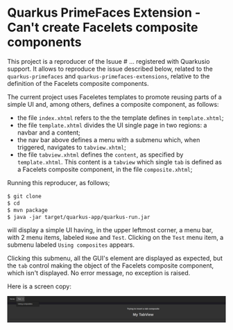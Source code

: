 # Quarkus PrimeFaces Extension - Can't create Facelets composite components

This project is a reproducer of the Isuue # ... registered with Quarkusio support. 
It allows to reproduce the issue described below, related to the `quarkus-primefaces`
and `quarkus-primefaces-extensions`, relative to the definition of the Facelets
composite components.

The current project uses Faceletes templates to promote reusing parts of a simple UI
and, among others, defines a composite component, as follows:

  - the file `index.xhtml` refers to the the template defines in `template.xhtml`;
  - the file `template.xhtml` divides the UI single page in two regions: a navbar and a content;
  - the nav bar above defines a menu with a submenu which, when triggered, navigates to `tabview.xhtml`;
  - the file `tabview.xhtml` defines the `content`, as specified by `template.xhtml`. This content is a `tabview` which single `tab` is defined as a Facelets composite component, in the file `composite.xhtml`;

Running this reproducer, as follows;

    $ git clone 
    $ cd
    $ mvn package
    $ java -jar target/quarkus-app/quarkus-run.jar

will display a simple UI having, in the upper leftmost corner, a menu bar, with
2 menu items, labeled `Home` and `Test`. Clicking on the `Test` menu item, a submenu
labeled `Using composites` appears.

Clicking this submenu, all the GUI's element are displayed as expected, but the `tab` control making 
the object of the Facelets composite component, which isn't displayed. 
No error message, no exception is raised.

Here is a screen copy:

![screen](./screen.png)